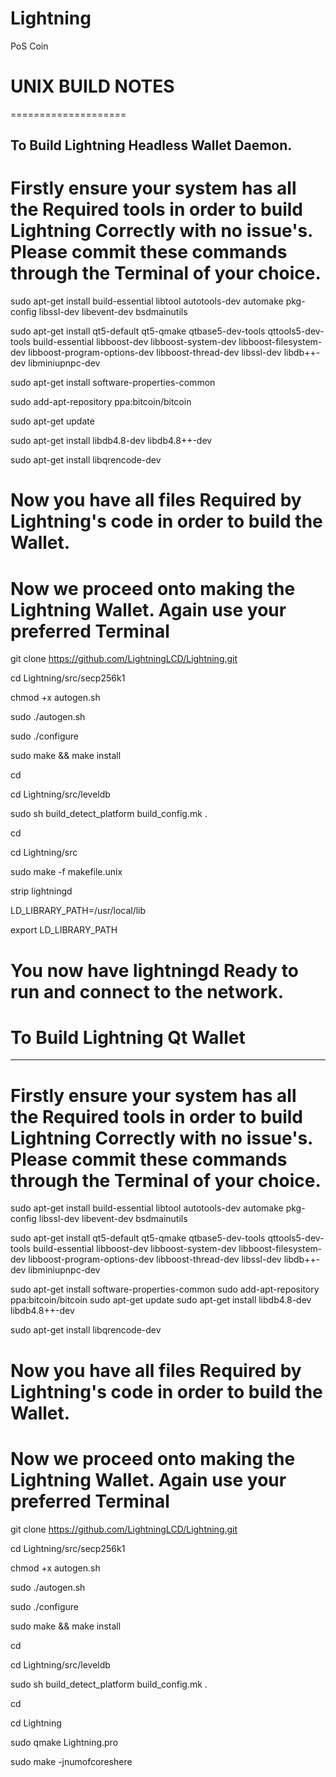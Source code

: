 # Lightning

PoS Coin

# UNIX BUILD NOTES
====================

To Build Lightning Headless Wallet Daemon.
-----------------

# Firstly ensure your system has all the Required tools in order to build Lightning Correctly with no issue's. Please commit these commands through the Terminal of your choice.


sudo apt-get install build-essential libtool autotools-dev automake pkg-config libssl-dev libevent-dev bsdmainutils

sudo apt-get install qt5-default qt5-qmake qtbase5-dev-tools qttools5-dev-tools build-essential libboost-dev libboost-system-dev libboost-filesystem-dev libboost-program-options-dev libboost-thread-dev libssl-dev libdb++-dev libminiupnpc-dev 

sudo apt-get install software-properties-common

sudo add-apt-repository ppa:bitcoin/bitcoin

sudo apt-get update

sudo apt-get install libdb4.8-dev libdb4.8++-dev

sudo apt-get install libqrencode-dev



# Now you have all files Required by Lightning's code in order to build the Wallet.



# Now we proceed onto making the Lightning Wallet. Again use your preferred Terminal


git clone https://github.com/LightningLCD/Lightning.git

cd Lightning/src/secp256k1

chmod +x autogen.sh

sudo ./autogen.sh

sudo ./configure

sudo make && make install

cd

cd Lightning/src/leveldb

sudo sh build_detect_platform build_config.mk .

cd

cd Lightning/src

sudo make -f makefile.unix

strip lightningd

LD_LIBRARY_PATH=/usr/local/lib

export LD_LIBRARY_PATH



# You now have lightningd Ready to run and connect to the network.


# To Build Lightning Qt Wallet
------------------

# Firstly ensure your system has all the Required tools in order to build Lightning Correctly with no issue's. Please commit these commands through the Terminal of your choice.


sudo apt-get install build-essential libtool autotools-dev automake pkg-config libssl-dev libevent-dev bsdmainutils

sudo apt-get install qt5-default qt5-qmake qtbase5-dev-tools qttools5-dev-tools build-essential libboost-dev libboost-system-dev libboost-filesystem-dev libboost-program-options-dev libboost-thread-dev libssl-dev libdb++-dev libminiupnpc-dev 

sudo apt-get install software-properties-common
sudo add-apt-repository ppa:bitcoin/bitcoin
sudo apt-get update
sudo apt-get install libdb4.8-dev libdb4.8++-dev

sudo apt-get install libqrencode-dev



# Now you have all files Required by Lightning's code in order to build the Wallet.



# Now we proceed onto making the Lightning Wallet. Again use your preferred Terminal



git clone https://github.com/LightningLCD/Lightning.git

cd Lightning/src/secp256k1

chmod +x autogen.sh

sudo ./autogen.sh

sudo ./configure

sudo make && make install

cd

cd Lightning/src/leveldb

sudo sh build_detect_platform build_config.mk .

cd

cd Lightning

sudo qmake Lightning.pro

sudo make -jnumofcoreshere